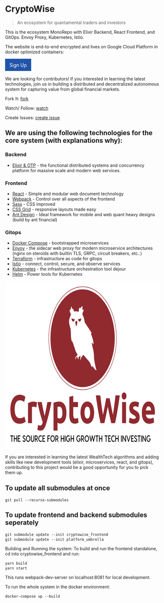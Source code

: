 # CryptoWise
> An ecosystem for quantamental traders and investors

This is the ecosystem MonoRepo with Elixir Backend, React Frontend, and GitOps. Envoy Proxy, Kubernetes, Istio.

The website is end-to-end encrypted and lives on Google Cloud Platform in docker optimized containers:

[<img src="./misc/media/sign_up.png" height="40" width="85"/>](https://www.cryptowise.ai/signup)

<!-- Watch this Project:

[<img src="https://s18955.pcdn.co/wp-content/uploads/2018/02/github.png" width="25"/>](https://github.com/upstarter/cryptowise/subscription)
 -->

We are looking for contributors! If you interested in learning the latest technologies, join us in building
a distributed and decentralized autonomous system for capturing value from global financial markets.

Fork It:
[fork](https://github.com/upstarter/cryptowise/fork)

Watch/ Follow:
[watch](https://github.com/upstarter/cryptowise/subscription)

Create Issues:
[create issue](https://github.com/upstarter/cryptowise/issues/new)

## We are using the following technologies for the core system (with explanations why):

### Backend
- [Elixir & OTP](www.elixir-lang.org) - the functional distributed systems and concurrency platform for massive scale and modern web services.

### Frontend
- [React](www.reactjs.org) - Simple and modular web document technology
- [Webpack](www.webpack.js.org) - Control over all aspects of the frontend
- [Sass](www.sass-lang.com) - CSS improved
- [CSS Grid](https://developer.mozilla.org/en-US/docs/Web/CSS/CSS_Grid_Layout) - responsive layouts made easy
- [Ant Design](www.ant.design) - Ideal framework for mobile and web quant heavy designs (build by ant financial)

### Gitops
- [Docker Compose](www.docker.com) - bootstrapped microservices
- [Envoy](www.envoyproxy.io) - the sidecar web proxy for modern microservice architectures (nginx on steroids with builtin TLS, GRPC, circuit breakers, etc..)
- [Terraform](www.terraform.io) - infrastructure as code for gitops
- [Istio](www.istio.io) - connect, control, secure, and observe services
- [Kubernetes](www.kubernetes.io) - the infrastructure orchestration tool dejour
- [Helm](www.helm.sh) - Power tools for Kubernetes
 <!-- ![](./docs/assets/particle-background.gif) -->
<img src="./misc/media/color_logo_with_background.png" width="100%" height="550">

If you are interested in learning the latest WealthTech algorithms and adding skills like new development tools (elixir, microservices, react, and gitops), contributing to this project would be a good opportunity for you to pick them up.

## To update all submodules at once
`git pull --recurse-submodules`

## To update frontend and backend submodules seperately
```
git submodule update --init cryptowise_frontend
git submodule update --init platform_umbrella
```

Building and Running the system:
To build and run the frontend standalone, cd into cryptowise_frontend and run:
```
yarn build
yarn start
```
This runs webpack-dev-server on localhost:8081 for local development.

To run the whole system in the docker environment:
```
docker-compose up --build
```
